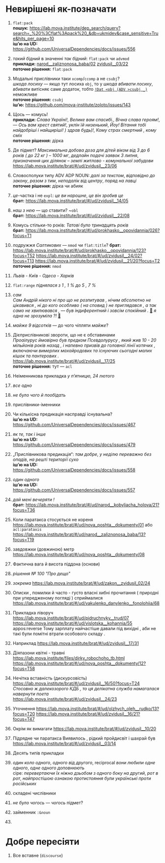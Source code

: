 # Невирішені як-позначати

1. `flat:pack`  
**пошук:** https://lab.mova.institute/dep_search/query?search=_%20%3Cflat%3Apack%20_&db=ukmidev&case_sensitive=True&hits_per_page=10  
**іш’ю на UD:** https://github.com/UniversalDependencies/docs/issues/556

1. _такий бідний_ в значенні _так бідний_: `flat:pack` чи `advmod`  
**приклади:** [narod__zaliznonosa_baba/02](https://lab.mova.institute/brat/#/ud/narod__zaliznonosa_baba/02) [zvidusil__03/22](https://lab.mova.institute/brat/#/ud/zvidusil__03/22)  
**поточне рішення:** `flat:pack`  

1. Модальні прислівники таки `xcomp`/`ccomp` а не `csubj`?  
_шкода лосиху_ — якщо тут лосиха `obj`, то у _шкода вбивати лосиху_, _вбивати_ витісняє саме додаток, тобто [`!Dat <obj (ADV >csubj _)`](https://lab.mova.institute/dep_search/query?search=%21Dat%20%3Cobj%20%28ADV%20%3Ecsubj%20_%29&db=ukmidev&case_sensitive=True&hits_per_page=10) неможливе  
**поточне рішення:** `csubj`  
**іш’ю:** https://github.com/mova-institute/zoloto/issues/143

1. Щось — комусь!  
**приклади:** _Слава Україні!_, _Велике вам спасибі._, _Вічна слава героям!_, _— Ось вам хрест святий!_, _уклін їй низенький_, _Йоу! Вітання тобі найдобріші і найщиріші! ) здрав будь)!_, _Кому страх смертний , кому сміх_  
**поточне рішення:** дірка

1. Де підмет? _Максимальна добова доза для дітей віком від 3 до 6 років ( до 22 кг ) – 1000 мг_, _дедлайн подачі заявок 3 липня_, 
_призначення цих ділянок – землі житлово - комунальної забудови_ https://lab.mova.institute/brat/#/ud/zvidusil__23/06

1. Словосполуки типу ADV ADP NOUN: _далі за текстом_, _відповідно до закону_, _разом з тим_, _неподалік від центру_, _поряд на лавці_  
**поточне рішення:** дірка чи абияк

1. _це_-частка і не `expl`: _це ви нарошне_, _це він зробив це_  
**брат:** https://lab.mova.institute/brat/#/ud/zvidusil__14/05

1. _наш з нею_ — що ставити? ~`obl`  
**брат:** https://lab.mova.institute/brat/#/ud/zvidusil__22/08

1. Комусь стільки-то років: _Татові було тринадцять років_  
**брат:** https://lab.mova.institute/brat/#/ud/prokhasko__opovidannia/026?focus=T1

1. _подружжя Салтикових_ — `nmod` чи `flat:title`?
**брат:** https://lab.mova.institute/brat/#/ud/prokhasko__opovidannia/123?focus=T52 https://lab.mova.institute/brat/#/ud/zvidusil__24/02?focus=T13
https://lab.mova.institute/brat/#/ud/zvidusil__21/20?focus=T2
**поточне рішення:** `nmod`

1. _Львів - Київ - Одеса - Харків_

1. `flat:range` _піднялася з 1 , 1 % до 5 , 7 %_

1. _сам_  
_Сам Андрій нікого ні про що не розпитував , нічим абсолютно не цікавився , ні до кого особливо ( на сповид ) не приглядався , а так само не хвилювався , — був індиферентний і зовсім спокійний ._ [🔗](https://lab.mova.institute/brat/#/ud/bahrianyi__hetsymanskyi/17) _я одна не зрозуміла ?!_ [🔗](https://lab.mova.institute/brat/#/ud/zvidusil__25/10)   

1. _майже 9 відсотків_ — до чого чіпляти _майже_?

1. Дієприслівникові звороти, що не є обставинами  
_Проаілурус ймовірно був предком Псевдолурусу , який жив 10 - 20 мільйонів років назад , і напевно призвів до головної лінії котячих , включаючи вимерлих махайродових та існуючих сьогодні малих кішок та пантерових ._ https://lab.mova.institute/brat/#/ud/zvidusil__17/25  
**поточне рішення:** тут — `acl`

1. Неіменникова прикладка _у п’ятницю, 24 лютого_

1. _все одно_

1. _не було чого й пообідать_

1. прислівники-іменники

1. Чи кількісна предикація насправді існувальна?  
**іш’ю на UD:** https://github.com/UniversalDependencies/docs/issues/467

1. _як те, так і інше_  
**іш’ю на UD:** https://github.com/UniversalDependencies/docs/issues/479

1. „Прислівникова предикація“: _там добре_, _у неділю переважно без опадів_, _на решті території сухо_  
**іш’ю на UD:** https://github.com/UniversalDependencies/docs/issues/558

1. _один одного_  
**іш’ю на UD:** https://github.com/UniversalDependencies/docs/issues/557

1. _дай мені вечеряти !_  
**брат:** https://lab.mova.institute/brat/#/ud/narod__kobyliacha_holova/21?focus=T36

1. Коли паратакса стосується не кореня https://lab.mova.institute/brat/#/ud/nova_poshta__dokumenty/01 або `acl:parataxis`
https://lab.mova.institute/brat/#/ud/narod__zaliznonosa_baba/13?focus=T19

1. завдовжки (довжиною) метр https://lab.mova.institute/brat/#/ud/nova_poshta__dokumenty/08
1. Фактична вага й висота піддона (основи)
1. _рішення № 100 "Про дещо"_
1. _зокрема_ https://lab.mova.institute/brat/#/ud/zakon__zvidusil_02/24
1. Описки , помилки й часто - густо власні хибні прочитання ( природні при упередженому погляді ) сприймалися https://lab.mova.institute/brat/#/ud/vakulenko_danylenko__fonolohiia/68
1. Прикладка ліворуч https://lab.mova.institute/brat/#/ud/pidruchnyky__trud/07
https://lab.mova.institute/brat/#/ud/vislotska__kohannia/55
appos:reverse
Тому зарплату найчастіше давали під вихідні , аби не такі були помітні втрати особового складу . 
1. Наприклад https://lab.mova.institute/brat/#/ud/zvidusil__17/31
1. Діяпазони квітні - травні https://lab.mova.institute/files/dirky_robochoho_tb.html
https://lab.mova.institute/brat/#/ud/nova_poshta__dokumenty/12?focus=T58
1. Нечітка вставність (дискурсовість) https://lab.mova.institute/brat/#/ud/zvidusil__16/50?focus=T24  
_Стосовно ж далекозорого КДБ , то ця делікатна служба намагалася навернути поета_  
https://lab.mova.institute/brat/#/ud/zvidusil__24/23
1. Уточнення https://lab.mova.institute/brat/#/ud/olzhych_oleh__rudko/13?focus=T20
https://lab.mova.institute/brat/#/ud/zvidusil__16/21?focus=T47
1. Окрім як вимагати https://lab.mova.institute/brat/#/ud/zvidusil__10/20
1. Підрядне чи паратакса Виявилось , рідкий пройдисвіт і шахрай був https://lab.mova.institute/brat/#/ud/zvidusil__03/14
1. Десять типів прикладки
1. _один коло одного_, _одного від другого_, reciprocal _вони любили одне одного_, _одне одного доповнюють_  
сіре: _перевертаючи їх ніжно дзьобом з одного боку на другий_, _рот в рот_, _найпростішою ознакою протистояння були українські проти російських_
1. складені числівники
1. _не було чогось_ — _чогось_ підмет?
1. займенник `:&noun`
1.


<!-- 
**іш’ю:**
**іш’ю на UD:**
**поточне рішення:**
**приклади:** ()[] ()[] 
 -->

# Добре пересіяти

1. Все вставне (`discourse`)
